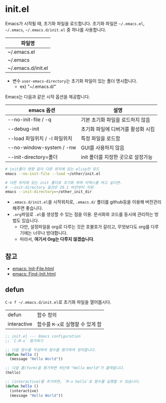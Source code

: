# init.el

Emacs가 시작될 때, 초기화 파일을 로드합니다. 초기화 파일은 `~/.emacs.el`, `~/.emacs`, `~/.emacs.d/init.el` 중 하나를 사용합니다.

| 파일명             |
| ------------------ |
| ~/.emacs.el        |
| ~/.emacs           |
| ~/.emacs.d/init.el |

- 변수 `user-emacs-directory`는 초기화 파일이 있는 폴더 명시합니다.
  - ex) "~/.emacs.d/"

Emacs는 다음과 같은 시작 옵션을 제공합니다.

| emacs 옵션                    | 설명                               |
| ----------------------------- | ---------------------------------- |
| --no-init-file / -q           | 기본 초기화 파일을 로드하지 않음   |
| --debug-init                  | 초기화 파일에 디버거를 활성화 시킴 |
| --load 파일위치 / -l 파일위치 | 특정 파일을 로드함                 |
| --no-window-system / -nw      | GUI를 사용하지 않음                |
| --init-directory=폴더         | init 폴더를 지정한 곳으로 설정가능 |


```bash
# init폴더 영향 없이 다른 위치에 있는 elisp만 로드
emacs --no-init-file --load ~/other/init.el

# 다른 위치에 있는 init 폴더로 초기화 하며 이맥스를 켜고 싶다면.
# --init-directory 옵션은 29.1 버전부터 지원
emacs --init-directory=~/other_init_dir
```

- `.emacs.d/init.el`을 시작위치로, `.emacs.d/` 폴더를 github등을 이용해 버전관리해주면 좋습니다.
- `.org`파일로 `.el`를 생성할 수 있는 점을 이용. 문서화와 코드를 동시에 관리하는 방법도 있습니다.
  - 다만, 설정파일을 org로 다루는 것은 호불호가 갈리고, 무엇보다도 org를 다루기에는 너무나 방대합니다.
  - 따라서, **여기서 Org는 다루지 않겠습니다**.

## 참고

- [emacs: Init-File.html](https://www.gnu.org/software/emacs/manual/html_node/emacs/Init-File.html)
- [emacs: Find-Init.html](https://www.gnu.org/software/emacs/manual/html_node/emacs/Find-Init.html)


## defun

`C-x f ~/.emacs.d/init.el`로 초기화 파일을 열어봅시다.

|             |                                  |
| ----------- | -------------------------------- |
| defun       | 함수 정의                        |
| interactive | 함수를 `M-x`로 실행할 수 있게 함 |

``` lisp
;; init.el --- Emacs configuration
;; `C-M-x` 평가하기

;; 다음 함수를 작성하여 함수를 평가하여 정의합니다.
(defun hello ()
  (message "Hello World"))

;; 다음 폼(form)을 평가하면 하단에 "Hello World"가 출력됩니다.
(hello)

;; (interactive)를 추가하면, `M-x hello`로 함수를 실행할 수 있습니다.
(defun hello ()
  (interactive)
  (message "Hello World"))
```
